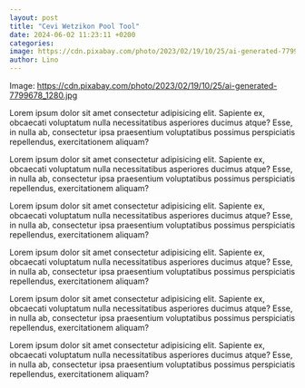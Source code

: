 ```yaml
---
layout: post
title: "Cevi Wetzikon Pool Tool"
date: 2024-06-02 11:23:11 +0200
categories:  
image: https://cdn.pixabay.com/photo/2023/02/19/10/25/ai-generated-7799678_1280.jpg
author: Lino
---
```


Image: https://cdn.pixabay.com/photo/2023/02/19/10/25/ai-generated-7799678_1280.jpg

Lorem ipsum dolor sit amet consectetur adipisicing elit. Sapiente ex, obcaecati voluptatum nulla necessitatibus asperiores ducimus atque? Esse, in nulla ab, consectetur ipsa praesentium voluptatibus possimus perspiciatis repellendus, exercitationem aliquam?

Lorem ipsum dolor sit amet consectetur adipisicing elit. Sapiente ex, obcaecati voluptatum nulla necessitatibus asperiores ducimus atque? Esse, in nulla ab, consectetur ipsa praesentium voluptatibus possimus perspiciatis repellendus, exercitationem aliquam?

Lorem ipsum dolor sit amet consectetur adipisicing elit. Sapiente ex, obcaecati voluptatum nulla necessitatibus asperiores ducimus atque? Esse, in nulla ab, consectetur ipsa praesentium voluptatibus possimus perspiciatis repellendus, exercitationem aliquam?

Lorem ipsum dolor sit amet consectetur adipisicing elit. Sapiente ex, obcaecati voluptatum nulla necessitatibus asperiores ducimus atque? Esse, in nulla ab, consectetur ipsa praesentium voluptatibus possimus perspiciatis repellendus, exercitationem aliquam?

Lorem ipsum dolor sit amet consectetur adipisicing elit. Sapiente ex, obcaecati voluptatum nulla necessitatibus asperiores ducimus atque? Esse, in nulla ab, consectetur ipsa praesentium voluptatibus possimus perspiciatis repellendus, exercitationem aliquam?

Lorem ipsum dolor sit amet consectetur adipisicing elit. Sapiente ex, obcaecati voluptatum nulla necessitatibus asperiores ducimus atque? Esse, in nulla ab, consectetur ipsa praesentium voluptatibus possimus perspiciatis repellendus, exercitationem aliquam?
